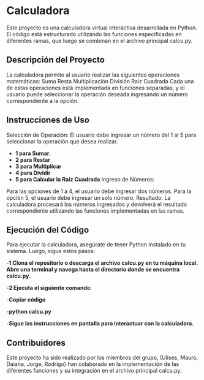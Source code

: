 # Calculadora 
Este proyecto es una calculadora virtual interactiva desarrollada en Python. El código está estructurado utilizando las funciones especificadas en diferentes ramas, que luego se combinan en el archivo principal calcu.py.

## Descripción del Proyecto
La calculadora permite al usuario realizar las siguientes operaciones matemáticas:
Suma
Resta
Multiplicación
División
Raíz Cuadrada
Cada una de estas operaciones está implementada en funciones separadas, y el usuario puede seleccionar la operación deseada ingresando un número correspondiente a la opción.

## Instrucciones de Uso
Selección de Operación: El usuario debe ingresar un número del 1 al 5 para seleccionar la operación que desea realizar.

- **1 para Sumar**.
- **2 para Restar**
- **3 para Multiplicar**
- **4 para Dividir**
- **5 para Calcular la Raíz Cuadrada** 
Ingreso de Números:

Para las opciones de 1 a 4, el usuario debe ingresar dos números.
Para la opción 5, el usuario debe ingresar un solo número.
Resultado: La calculadora procesará los números ingresados y devolverá el resultado correspondiente utilizando las funciones implementadas en las ramas.

## Ejecución del Código
Para ejecutar la calculadora, asegúrate de tener Python instalado en tu sistema. Luego, sigue estos pasos:

-**1 Clona el repositorio o descarga el archivo calcu.py en tu máquina local.
Abre una terminal y navega hasta el directorio donde se encuentra calcu.py**.

-**2 Ejecuta el siguiente comando**:

-**Copiar código**

-**python calcu.py**

-**Sigue las instrucciones en pantalla para interactuar con la calculadora.**

## Contribuidores
Este proyecto ha sido realizado por los miembros del grupo, (Ulises, Mauro, Daiana, Jorge, Rodrigo) han colaborado en la implementación de las diferentes funciones y su integración en el archivo principal calcu.py.
